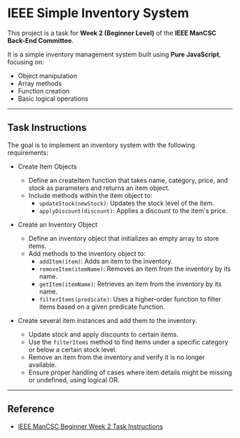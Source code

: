 # IEEE Simple Inventory System

This project is a task for **Week 2 (Beginner Level)** of the **IEEE ManCSC Back-End Committee**.

It is a simple inventory management system built using **Pure JavaScript**, focusing on:

- Object manipulation
- Array methods
- Function creation
- Basic logical operations

---

## Task Instructions

The goal is to implement an inventory system with the following requirements:

- Create Item Objects

  - Define an createItem function that takes name, category, price, and stock as parameters and returns an item object.
  - Include methods within the item object to:
    - `updateStock(newStock)`: Updates the stock level of the item.
    - `applyDiscount(discount)`: Applies a discount to the item's price.

- Create an Inventory Object

  - Define an inventory object that initializes an empty array to store items.
  - Add methods to the inventory object to:
    - `addItem(item)`: Adds an item to the inventory.
    - `removeItem(itemName)`: Removes an item from the inventory by its name.
    - `getItem(itemName)`: Retrieves an item from the inventory by its name.
    - `filterItems(predicate)`: Uses a higher-order function to filter items based on a given predicate function.

- Create several item instances and add them to the inventory.

  - Update stock and apply discounts to certain items.
  - Use the `filterItems` method to find items under a specific category or below a certain stock level.
  - Remove an item from the inventory and verify it is no longer available.
  - Ensure proper handling of cases where item details might be missing or undefined, using logical OR.

---

## Reference

- [IEEE ManCSC Beginner Week 2 Task Instructions](https://github.com/saifsweelam/IEEE-Backend-Roadmap-2025/blob/main/Node.js/beginners/week-2.md)
